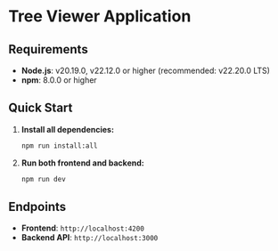 # Tree Viewer Application

## Requirements

- **Node.js**: v20.19.0, v22.12.0 or higher (recommended: v22.20.0 LTS)
- **npm**: 8.0.0 or higher


## Quick Start

1. **Install all dependencies:**

   ```bash
   npm run install:all
   ```

2. **Run both frontend and backend:**
   ```bash
   npm run dev
   ```

## Endpoints

- **Frontend**: `http://localhost:4200`
- **Backend API**: `http://localhost:3000`
